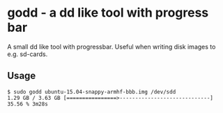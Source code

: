 # godd - a dd like tool with progress bar

A small dd like tool with progressbar. Useful when writing disk images to e.g. sd-cards.

## Usage

```
$ sudo godd ubuntu-15.04-snappy-armhf-bbb.img /dev/sdd
1.29 GB / 3.63 GB [================>-----------------------------] 35.56 % 3m28s
```
